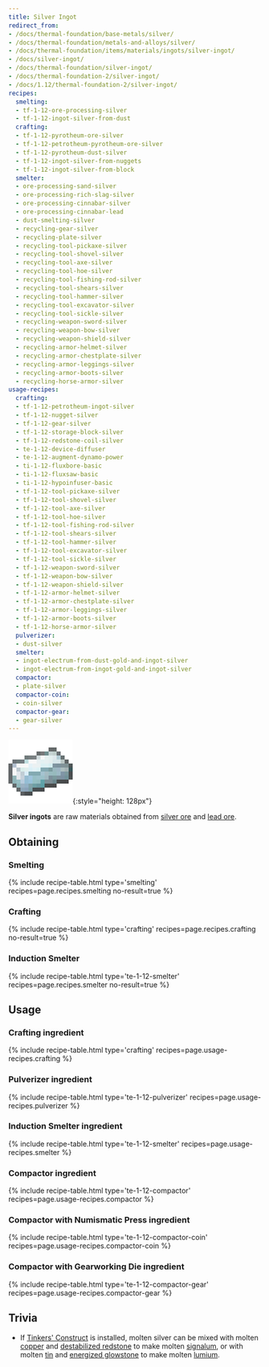 ```yaml
---
title: Silver Ingot
redirect_from:
- /docs/thermal-foundation/base-metals/silver/
- /docs/thermal-foundation/metals-and-alloys/silver/
- /docs/thermal-foundation/items/materials/ingots/silver-ingot/
- /docs/silver-ingot/
- /docs/thermal-foundation/silver-ingot/
- /docs/thermal-foundation-2/silver-ingot/
- /docs/1.12/thermal-foundation-2/silver-ingot/
recipes:
  smelting:
  - tf-1-12-ore-processing-silver
  - tf-1-12-ingot-silver-from-dust
  crafting:
  - tf-1-12-pyrotheum-ore-silver
  - tf-1-12-petrotheum-pyrotheum-ore-silver
  - tf-1-12-pyrotheum-dust-silver
  - tf-1-12-ingot-silver-from-nuggets
  - tf-1-12-ingot-silver-from-block
  smelter:
  - ore-processing-sand-silver
  - ore-processing-rich-slag-silver
  - ore-processing-cinnabar-silver
  - ore-processing-cinnabar-lead
  - dust-smelting-silver
  - recycling-gear-silver
  - recycling-plate-silver
  - recycling-tool-pickaxe-silver
  - recycling-tool-shovel-silver
  - recycling-tool-axe-silver
  - recycling-tool-hoe-silver
  - recycling-tool-fishing-rod-silver
  - recycling-tool-shears-silver
  - recycling-tool-hammer-silver
  - recycling-tool-excavator-silver
  - recycling-tool-sickle-silver
  - recycling-weapon-sword-silver
  - recycling-weapon-bow-silver
  - recycling-weapon-shield-silver
  - recycling-armor-helmet-silver
  - recycling-armor-chestplate-silver
  - recycling-armor-leggings-silver
  - recycling-armor-boots-silver
  - recycling-horse-armor-silver
usage-recipes:
  crafting:
  - tf-1-12-petrotheum-ingot-silver
  - tf-1-12-nugget-silver
  - tf-1-12-gear-silver
  - tf-1-12-storage-block-silver
  - tf-1-12-redstone-coil-silver
  - te-1-12-device-diffuser
  - te-1-12-augment-dynamo-power
  - ti-1-12-fluxbore-basic
  - ti-1-12-fluxsaw-basic
  - ti-1-12-hypoinfuser-basic
  - tf-1-12-tool-pickaxe-silver
  - tf-1-12-tool-shovel-silver
  - tf-1-12-tool-axe-silver
  - tf-1-12-tool-hoe-silver
  - tf-1-12-tool-fishing-rod-silver
  - tf-1-12-tool-shears-silver
  - tf-1-12-tool-hammer-silver
  - tf-1-12-tool-excavator-silver
  - tf-1-12-tool-sickle-silver
  - tf-1-12-weapon-sword-silver
  - tf-1-12-weapon-bow-silver
  - tf-1-12-weapon-shield-silver
  - tf-1-12-armor-helmet-silver
  - tf-1-12-armor-chestplate-silver
  - tf-1-12-armor-leggings-silver
  - tf-1-12-armor-boots-silver
  - tf-1-12-horse-armor-silver
  pulverizer:
  - dust-silver
  smelter:
  - ingot-electrum-from-dust-gold-and-ingot-silver
  - ingot-electrum-from-ingot-gold-and-ingot-silver
  compactor:
  - plate-silver
  compactor-coin:
  - coin-silver
  compactor-gear:
  - gear-silver
---
```


![Silver ingot](/assets/images/thermal-foundation-2/ingot-silver.png){:style="height: 128px"}


**Silver ingots** are raw materials obtained from [silver
ore](../silver-ore/) and [lead ore](../lead-ore/).


Obtaining
---------

### Smelting
{% include recipe-table.html type='smelting' recipes=page.recipes.smelting no-result=true %}

### Crafting
{% include recipe-table.html type='crafting' recipes=page.recipes.crafting no-result=true %}

### Induction Smelter
{% include recipe-table.html type='te-1-12-smelter' recipes=page.recipes.smelter no-result=true %}


Usage
-----

### Crafting ingredient
{% include recipe-table.html type='crafting' recipes=page.usage-recipes.crafting %}

### Pulverizer ingredient
{% include recipe-table.html type='te-1-12-pulverizer' recipes=page.usage-recipes.pulverizer %}

### Induction Smelter ingredient
{% include recipe-table.html type='te-1-12-smelter' recipes=page.usage-recipes.smelter %}

### Compactor ingredient
{% include recipe-table.html type='te-1-12-compactor' recipes=page.usage-recipes.compactor %}

### Compactor with Numismatic Press ingredient
{% include recipe-table.html type='te-1-12-compactor-coin' recipes=page.usage-recipes.compactor-coin %}

### Compactor with Gearworking Die ingredient
{% include recipe-table.html type='te-1-12-compactor-gear' recipes=page.usage-recipes.compactor-gear %}


Trivia
------

* If [Tinkers'
  Construct](https://minecraft.curseforge.com/projects/tinkers-construct) is
  installed, molten silver can be mixed with molten
  [copper](../copper-ingot/) and [destabilized
  redstone](../destabilized-redstone/) to make molten
  [signalum](../signalum-ingot/), or with molten [tin](../tin-ingot/) and
  [energized glowstone](../energized-glowstone/) to make molten
  [lumium](../lumium-ingot/).
